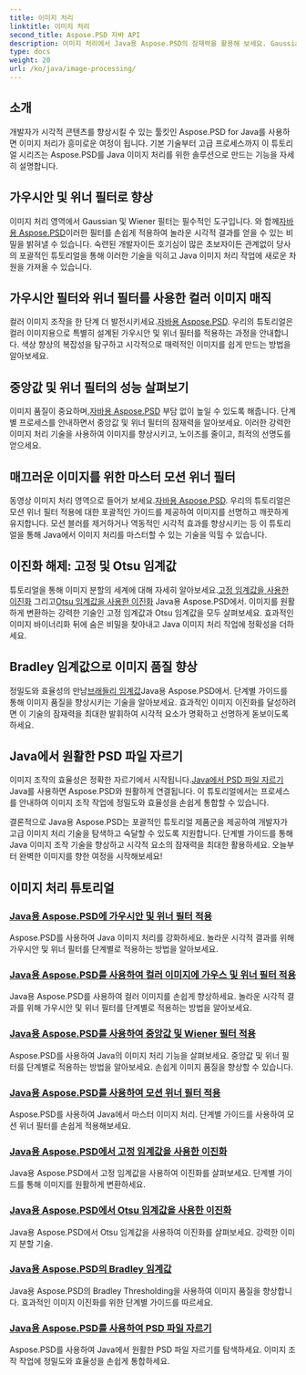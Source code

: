 ```yaml
---
title: 이미지 처리
linktitle: 이미지 처리
second_title: Aspose.PSD 자바 API
description: 이미지 처리에서 Java용 Aspose.PSD의 잠재력을 활용해 보세요. Gaussian, Wiener, Median 및 Motion Wiener 필터를 단계별로 적용하는 방법을 알아보세요.
type: docs
weight: 20
url: /ko/java/image-processing/
---
```

## 소개

개발자가 시각적 콘텐츠를 향상시킬 수 있는 툴킷인 Aspose.PSD for Java를 사용하면 이미지 처리가 흥미로운 여정이 됩니다. 기본 기술부터 고급 프로세스까지 이 튜토리얼 시리즈는 Aspose.PSD를 Java 이미지 처리를 위한 솔루션으로 만드는 기능을 자세히 설명합니다.

## 가우시안 및 위너 필터로 향상

 이미지 처리 영역에서 Gaussian 및 Wiener 필터는 필수적인 도구입니다. 와 함께[자바용 Aspose.PSD](./apply-gaussian-wiener-filters/)이러한 필터를 손쉽게 적용하여 놀라운 시각적 결과를 얻을 수 있는 비밀을 밝혀낼 수 있습니다. 숙련된 개발자이든 호기심이 많은 초보자이든 관계없이 당사의 포괄적인 튜토리얼을 통해 이러한 기술을 익히고 Java 이미지 처리 작업에 새로운 차원을 가져올 수 있습니다.

## 가우시안 필터와 위너 필터를 사용한 컬러 이미지 매직

 컬러 이미지 조작을 한 단계 더 발전시키세요.[자바용 Aspose.PSD](./apply-gaussian-wiener-filters-color-image/). 우리의 튜토리얼은 컬러 이미지용으로 특별히 설계된 가우시안 및 위너 필터를 적용하는 과정을 안내합니다. 색상 향상의 복잡성을 탐구하고 시각적으로 매력적인 이미지를 쉽게 만드는 방법을 알아보세요.

## 중앙값 및 위너 필터의 성능 살펴보기

 이미지 품질이 중요하며,[자바용 Aspose.PSD](./apply-median-wiener-filters/) 부담 없이 높일 수 있도록 해줍니다. 단계별 프로세스를 안내하면서 중앙값 및 위너 필터의 잠재력을 알아보세요. 이러한 강력한 이미지 처리 기술을 사용하여 이미지를 향상시키고, 노이즈를 줄이고, 최적의 선명도를 얻으세요.

## 매끄러운 이미지를 위한 마스터 모션 위너 필터

 동영상 이미지 처리 영역으로 들어가 보세요.[자바용 Aspose.PSD](./apply-motion-wiener-filters/). 우리의 튜토리얼은 모션 위너 필터 적용에 대한 포괄적인 가이드를 제공하여 이미지를 선명하고 깨끗하게 유지합니다. 모션 블러를 제거하거나 역동적인 시각적 효과를 향상시키는 등 이 튜토리얼을 통해 Java에서 이미지 처리를 마스터할 수 있는 기술을 익힐 수 있습니다.

## 이진화 해제: 고정 및 Otsu 임계값

 튜토리얼을 통해 이미지 분할의 세계에 대해 자세히 알아보세요.[고정 임계값을 사용한 이진화](./binarization-fixed-threshold/) 그리고[Otsu 임계값을 사용한 이진화](./binarization-otsu-threshold/) Java용 Aspose.PSD에서. 이미지를 원활하게 변환하는 강력한 기술인 고정 임계값과 Otsu 임계값을 모두 살펴보세요. 효과적인 이미지 바이너리화 뒤에 숨은 비밀을 찾아내고 Java 이미지 처리 작업에 정확성을 더하세요.

## Bradley 임계값으로 이미지 품질 향상

 정밀도와 효율성의 만남[브래들리 임계값](./bradley-thresholding/)Java용 Aspose.PSD에서. 단계별 가이드를 통해 이미지 품질을 향상시키는 기술을 알아보세요. 효과적인 이미지 이진화를 달성하려면 이 기술의 잠재력을 최대한 발휘하여 시각적 요소가 명확하고 선명하게 돋보이도록 하세요.

## Java에서 원활한 PSD 파일 자르기

 이미지 조작의 효율성은 정확한 자르기에서 시작됩니다.[Java에서 PSD 파일 자르기](./crop-psd-file/) Java를 사용하면 Aspose.PSD와 원활하게 연결됩니다. 이 튜토리얼에서는 프로세스를 안내하여 이미지 조작 작업에 정밀도와 효율성을 손쉽게 통합할 수 있습니다.

결론적으로 Java용 Aspose.PSD는 포괄적인 튜토리얼 제품군을 제공하여 개발자가 고급 이미지 처리 기술을 탐색하고 숙달할 수 있도록 지원합니다. 단계별 가이드를 통해 Java 이미지 조작 기술을 향상하고 시각적 요소의 잠재력을 최대한 활용하세요. 오늘부터 완벽한 이미지를 향한 여정을 시작해보세요!
## 이미지 처리 튜토리얼
### [Java용 Aspose.PSD에 가우시안 및 위너 필터 적용](./apply-gaussian-wiener-filters/)
Aspose.PSD를 사용하여 Java 이미지 처리를 강화하세요. 놀라운 시각적 결과를 위해 가우시안 및 위너 필터를 단계별로 적용하는 방법을 알아보세요.
### [Java용 Aspose.PSD를 사용하여 컬러 이미지에 가우스 및 위너 필터 적용](./apply-gaussian-wiener-filters-color-image/)
Java용 Aspose.PSD를 사용하여 컬러 이미지를 손쉽게 향상하세요. 놀라운 시각적 결과를 위해 가우시안 및 위너 필터를 단계별로 적용하는 방법을 알아보세요.
### [Java용 Aspose.PSD를 사용하여 중앙값 및 Wiener 필터 적용](./apply-median-wiener-filters/)
Aspose.PSD를 사용하여 Java의 이미지 처리 기능을 살펴보세요. 중앙값 및 위너 필터를 단계별로 적용하는 방법을 알아보세요. 손쉽게 이미지 품질을 향상할 수 있습니다.
### [Java용 Aspose.PSD를 사용하여 모션 위너 필터 적용](./apply-motion-wiener-filters/)
Aspose.PSD를 사용하여 Java에서 마스터 이미지 처리. 단계별 가이드를 사용하여 모션 위너 필터를 손쉽게 적용해보세요.
### [Java용 Aspose.PSD에서 고정 임계값을 사용한 이진화](./binarization-fixed-threshold/)
Java용 Aspose.PSD에서 고정 임계값을 사용하여 이진화를 살펴보세요. 단계별 가이드를 통해 이미지를 원활하게 변환하세요.
### [Java용 Aspose.PSD에서 Otsu 임계값을 사용한 이진화](./binarization-otsu-threshold/)
Java용 Aspose.PSD에서 Otsu 임계값을 사용하여 이진화를 살펴보세요. 강력한 이미지 분할 기술.
### [Java용 Aspose.PSD의 Bradley 임계값](./bradley-thresholding/)
Java용 Aspose.PSD의 Bradley Thresholding을 사용하여 이미지 품질을 향상합니다. 효과적인 이미지 이진화를 위한 단계별 가이드를 따르세요.
### [Java용 Aspose.PSD를 사용하여 PSD 파일 자르기](./crop-psd-file/)
Aspose.PSD를 사용하여 Java에서 원활한 PSD 파일 자르기를 탐색하세요. 이미지 조작 작업에 정밀도와 효율성을 손쉽게 통합하세요.